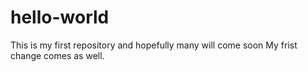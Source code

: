 # hello-world
This is my first repository and hopefully many will come soon
My frist change comes as well.
